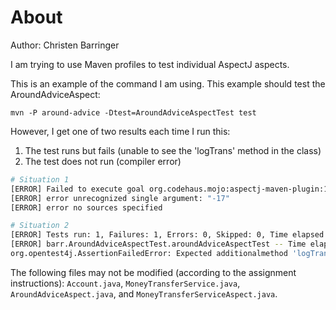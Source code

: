# About
Author: Christen Barringer

I am trying to use Maven profiles to test individual AspectJ aspects. 

This is an example of the command I am using. This example should test the AroundAdviceAspect: 

```
mvn -P around-advice -Dtest=AroundAdviceAspectTest test
```

However, I get one of two results each time I run this:
1. The test runs but fails (unable to see the 'logTrans' method in the class)
2. The test does not run (compiler error)


```sh
# Situation 1
[ERROR] Failed to execute goal org.codehaus.mojo:aspectj-maven-plugin:1.15.0:test-compile (default) on project moneytransfer: AJC compiler errors:
[ERROR] error unrecognized single argument: "-17"
[ERROR] error no sources specified
```

```sh
# Situation 2
[ERROR] Tests run: 1, Failures: 1, Errors: 0, Skipped: 0, Time elapsed: 0.031 s <<< FAILURE! -- in barr.AroundAdviceAspectTest
[ERROR] barr.AroundAdviceAspectTest.aroundAdviceAspectTest -- Time elapsed: 0.014 s <<< FAILURE!
org.opentest4j.AssertionFailedError: Expected additionalmethod 'logTrans' not found in MoneyTransferService ==> expected: not <null> 
```

The following files may not be modified (according to the assignment instructions):
`Account.java`, `MoneyTransferService.java`, `AroundAdviceAspect.java`, and `MoneyTransferServiceAspect.java`.
